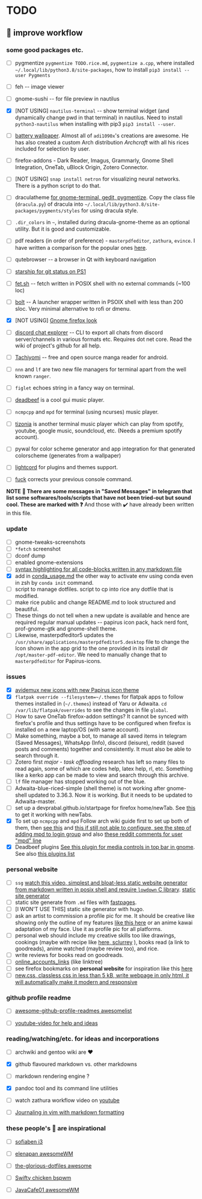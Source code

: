 # TODO

## :rice: improve workflow

### some good packages etc.

- [ ] pygmentize `pygmentize TODO.rice.md`, `pygmentize a.cpp`, where installed `~/.local/lib/python3.8/site-packages`, how to install `pip3 install --user Pygments`
- [ ] feh -- image viewer
- [ ] gnome-sushi -- for file preview in nautilus
- [x] [NOT USING] `nautilus-terminal` -- show terminal widget (and dynamically change pwd in that terminal) in nautilus. Need to install `python3-nautilus` when installing with pip3 `pip3 install --user`.
- [ ] [battery wallpaper](https://github.com/adi1090x/battery-wallpaper). Almost all of `adi1090x`'s creations are awesome. He has also created a custom Arch distribution *Archcraft* with all his rices included for selection by user.
- [ ] firefox-addons - Dark Reader, Imagus, Grammarly, Gnome Shell Integration, OneTab, uBlock Origin, Zotero Connector. 
- [ ] [NOT USING] `snap install netron` for visualizing neural networks. There is a python script to do that.
- [ ] draculatheme [for gnome-terminal, gedit, pygmentize](https://draculatheme.com/). Copy the class file (`dracula.py`) of dracula into `~/.local/lib/python3.8/site-packages/pygments/styles` for using dracula style.
- [ ] `.dir_colors` in `~`, installed during dracula-gnome-theme as an optional utility. But it is good and customizable.
- [ ] pdf readers (in order of preference) - `masterpdfeditor`, `zathura`, `evince`. I have written a comparison for the popular ones [here](https://www.reddit.com/r/linux4noobs/comments/hjwq19/comment/fwq2ll3).
- [ ] qutebrowser -- a browser in Qt with keyboard navigation
- [ ] [starship for git status on PS1](https://starship.rs/)
- [ ] [fet.sh](https://github.com/6gk/fet.sh/blob/master/fet.sh) -- fetch written in POSIX shell with no external commands (~100 loc)
- [ ] [bolt](https://github.com/salman-abedin/bolt) -- A launcher wrapper written in PSOIX shell with less than 200 sloc. Very minimal alternative to rofi or dmenu.
- [x] [NOT USING] [Gnome firefox look](https://github.com/rafaelmardojai/firefox-gnome-theme)
- [ ] [discord chat explorer](https://github.com/Tyrrrz/DiscordChatExporter) -- CLI to export all chats from discord server/channels in various formats etc. Requires dot net core. Read the wiki of project's github for all help. 
- [ ] [Tachiyomi](https://tachiyomi.org/) -- free and open source manga reader for android.
- [ ] `nnn` and `lf` are two new file managers for terminal apart from the well known `ranger`.
- [ ] `figlet` echoes string in a fancy way on terminal.
- [ ] [deadbeef](https://github.com/DeaDBeeF-Player/deadbeef) is a cool gui music player.
- [ ] `ncmpcpp` and `mpd` for terminal (using ncurses) music player.
- [ ] [tizonia](https://tizonia.org/) is another terminal music player which can play from spotify, youtube, google music, soundcloud, etc. (Needs a premium spotify account).
- [ ] pywal for color scheme generator and app integration for that generated colorscheme (generates from a wallpaper)
- [ ] [lightcord](https://github.com/Lightcord/Lightcord) for plugins and themes support.
- [ ] [fuck](https://github.com/nvbn/thefuck) corrects your previous console command.


**NOTE :pencil: There are some messages in "Saved Messages" in telegram that list some softwares/tools/scripts that have not been tried-out but sound cool. These are marked with :question:** And those with :heavy_check_mark: have already been written in this file.

### update

- [ ] gnome-tweaks-screenshots
- [ ] `*fetch` screenshot
- [ ] dconf dump 
- [ ] enabled gnome-extensions
- [ ] [syntax highlighting for all code-blocks written in any markdown file](https://stackoverflow.com/questions/20303826/highlight-bash-shell-code-in-markdown)
- [x] add in [conda_usage.md](conda_usage.md) the other way to activate env using conda even in zsh by `conda init` command.
- [ ] script to manage dotfiles. script to cp into rice any dotfile that is modified.
- [ ] make rice public and change README.md to look structured and beautiful.
- [ ] These things do not tell when a new update is available and hence are required regular manual updates -- papirus icon pack, hack nerd font, prof-gnome-gtk and gnome-shell theme.
- [ ] Likewise, masterpdfeditor5 updates the `/usr/share/applications/masterpdfeditor5.desktop` file to change the Icon shown in the app grid to the one provided in its install dir `/opt/master-pdf-editor`. We need to manually change that to `masterpdfeditor` for Papirus-icons.

### issues

- [x] [avidemux new icons with new Papirus icon theme](avidemux_icon_workaround.md)
- [x] `flatpak override --filesystem=~/.themes` for flatpak apps to follow themes installed in (`~/.themes`) instead of Yaru or Adwaita. `cd /var/lib/flatpak/overrides` to see the changes in file `global`.
- [ ] How to save OneTab firefox-addon settings? It cannot be synced with firefox's profile and thus settings have to be configured when firefox is installed on a new laptop/OS (with same account). 
- [ ] Make something, maybe a bot, to manage all saved items in telegram (Saved Messages), WhatsApp (Info), discord (leisure), reddit (saved posts and comments) together and consistently. It must also be able to search through it.
- [ ] Zotero first *major* - *task offloading* research has left so many files to read again, some of which are codes help, latex help, rl, etc. Something like a kerko app can be made to view and search through this archive.
- [ ] `lf` file manager has stopped working out of the blue. 
- [ ] Adwaita-blue-riced-simple (shell theme) is not working after gnome-shell updated to 3.36.3. Now it is working. But it needs to be updated to Adwaita-master.
- [ ] set up a devprabal.github.io/startpage for firefox home/newTab. See [this](https://github.com/rajshekhar26/startpage) to get it working with newTabs.
- [x] To set up `ncmpcpp` and `mpd` Follow arch wiki guide first to set up both of them, then [see this](https://unix.stackexchange.com/questions/456909/socket-already-in-use-but-is-not-listed-mpd) and [this if still not able to configure, see the step of adding mpd to login group](https://computingforgeeks.com/how-to-configure-mpd-and-ncmpcpp-on-linux/) and also [these reddit comments for user "mpd" line](https://www.reddit.com/r/linux4noobs/comments/28sczg/mpd_failed_to_set_group_29_operation_not/)
- [x] Deadbeef plugins [See this plugin for media controls in top bar in gnome](https://github.com/Serranya/deadbeef-mpris2-plugin/issues/9). See also [this plugins list](https://deadbeef.sourceforge.io/plugins.html)

### personal website

- [ ] `ssg` [watch this video, simplest and bloat-less static website generator from markdown written in posix shell and require `lowdown` C library](https://youtu.be/N_ttw2Dihn8).  [static site generator](https://www.reddit.com/r/opensource/comments/hlaqk2/i_have_created_my_own_static_site_generator_in/?utm_medium=android_app&utm_source=share)
- [ ] static site generate from `.md` files with [fastpages](https://github.com/fastai/fastpages).
- [ ] [I WON'T USE THIS] static site generator with hugo.
- [ ] ask an artist to commission a profile pic for me. It should be creative like showing only the outline of my features [like this here](https://github.com/buffet/) or an anime kawai adaptation of my face. Use it as profile pic for all platforms.
- [ ] personal web should include my creative skills too like drawings, cookings (maybe with recipe like [here, sclurrey](https://theskullery.net/recipes/veggie-mini-pizza) ), books read (a link to goodreads), anime watched (maybe review too), and rice.
- [ ] write reviews for books read on goodreads.
- [ ] [online_accounts_links](online_accounts.md) (like linktree) 
- [ ] see firefox bookmarks on **personal website** for inspiration like this [here](https://octobanana.com/)
- [ ] [new.css, classless css in less than 5 kB, write webpage in only html, it will automatically make it modern and responsive](https://github.com/xz/new.css)

### github profile readme

- [ ] [awesome-github-profile-readmes awesomelist](https://github.com/abhisheknaiidu/awesome-github-profile-readme)
- [ ] [youtube-video for help and ideas](https://www.reddit.com/r/VisualCoding/comments/ia6yvn/update_next_level_github_profile_readme_new/?utm_medium=android_app&utm_source=share)


### reading/watching/etc. for ideas and incorporations

- [ ] archwiki and gentoo wiki are :heart:
- [x] github flavoured markdown vs. other markdowns
- [ ] markdown rendering engine ?
- [x] pandoc tool and its command line utilities
- [ ] watch zathura workflow video on [youtube](https://www.youtube.com/watch?v=OC8FZW56MEc)
- [ ] [Journaling in vim with markdown formatting](https://danishpraka.sh/2020/02/23/journaling-in-vim.html)


### these people's :rice_ball: are inspirational

- [ ] [sofiaben i3](https://github.com/sofiabelen/dotfiles)
- [ ] [elenapan awesomeWM](https://github.com/elenapan/dotfiles)
- [ ] [the-glorious-dotfiles awesome](https://github.com/manilarome/the-glorious-dotfiles)
- [ ] [Swifty chicken bspwm](https://github.com/SwiftyChicken/dotfiles)
- [ ] [JavaCafe01 awesomeWM](https://github.com/JavaCafe01/dotfiles)


